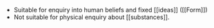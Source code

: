 - Suitable for enquiry into human beliefs and fixed [[ideas]] ([[Form]])
- Not suitable for physical enquiry about [[substances]].
